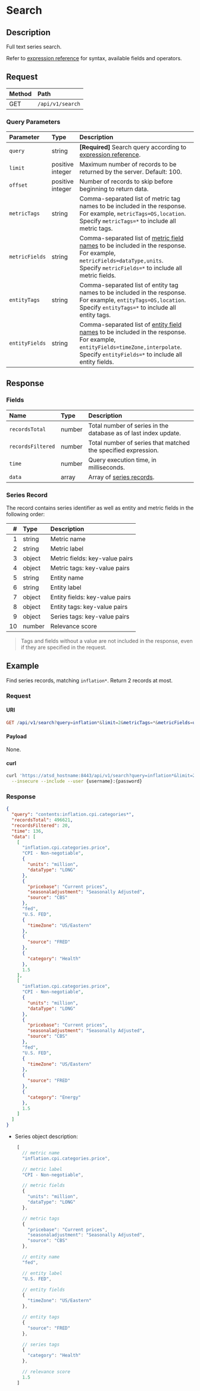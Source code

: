 # Search

## Description

Full text series search.

Refer to [expression reference](../../../search/README.md) for syntax, available fields and operators.

## Request

| **Method** | **Path**         |
| :--------- | :--------------- |
| GET        | `/api/v1/search` |

### Query Parameters

| **Parameter** | **Type** | **Description**                                                                                   |
| :------------ | :------- | :------------- |
| `query`  | string   | **[Required]** Search query according to [expression reference](../../../search/README.md). |
| `limit`  | positive<br>integer   | Maximum number of records to be returned by the server. Default: 100. |
| `offset` | positive<br>integer   | Number of records to skip before beginning to return data. |
| `metricTags` | string   | Comma-separated list of metric tag names to be included in the response.<br>For example, `metricTags=OS,location`. <br>Specify `metricTags=*` to include all metric tags. |
| `metricFields` | string   | Comma-separated list of [metric field names](../metric/list.md#fields) to be included in the response.<br>For example, `metricFields=dataType,units`. <br>Specify `metricFields=*` to include all metric fields. |
| `entityTags` | string   | Comma-separated list of entity tag names to be included in the response.<br>For example, `entityTags=OS,location`. <br>Specify `entityTags=*` to include all entity tags. |
| `entityFields` | string   | Comma-separated list of [entity field names](../entity/list.md#fields) to be included in the response.<br>For example, `entityFields=timeZone,interpolate`. <br>Specify `entityFields=*` to include all entity fields. |

## Response

### Fields

| **Name**        | **Type** | **Description**                              |
| :-------------- | :------- | :------------------------------------------- |
| `recordsTotal`    | number   | Total number of series in the database as of last index update.  |
| `recordsFiltered` | number   | Total number of series that matched the specified expression. |
| `time`            | number   | Query execution time, in milliseconds. |
| `data`            | array    | Array of [series records](#series-record). |

### Series Record

The record contains series identifier as well as entity and metric fields in the following order:

|   # | **Type** | **Description**                                        |
| --: | :------- | :----------------------------------------------------- |
|   1 | string   | Metric name                                            |
|   2 | string   | Metric label                                           |
|   3 | object   | Metric fields: key-value pairs                         |
|   4 | object   | Metric tags: key-value pairs                           |
|   5 | string   | Entity name                                            |
|   6 | string   | Entity label                                           |
|   7 | object   | Entity fields: key-value pairs                         |
|   8 | object   | Entity tags: key-value pairs                           |
|   9 | object   | Series tags: key-value pairs                           |
|  10 | number   | Relevance score                                        |

> Tags and fields without a value are not included in the response, even if they are specified in the request.

## Example

Find series records, matching `inflation*`. Return 2 records at most.

### Request

#### URI

```elm
GET /api/v1/search?query=inflation*&limit=2&metricTags=*&metricFields=units,dataType&entityTags=*&entityFields=timeZone
```

#### Payload

None.

#### curl

```bash
curl 'https://atsd_hostname:8443/api/v1/search?query=inflation*&limit=2&metricTags=*&metricFields=units,dataType&entityTags=*&entityFields=timeZone' \
  --insecure --include --user {username}:{password}
```

### Response

```json
{
  "query": "contents:inflation.cpi.categories*",
  "recordsTotal": 496621,
  "recordsFiltered": 20,
  "time": 136,
  "data": [
    [
      "inflation.cpi.categories.price",
      "CPI - Non-negotiable",
      {
        "units": "million",
        "dataType": "LONG"
      },
      {
        "pricebase": "Current prices",
        "seasonaladjustment": "Seasonally Adjusted",
        "source": "CBS"
      },
      "fed",
      "U.S. FED",
      {
        "timeZone": "US/Eastern"
      },
      {
        "source": "FRED"
      },
      {
        "category": "Health"
      },
      1.5
    ],
    [
      "inflation.cpi.categories.price",
      "CPI - Non-negotiable",
      {
        "units": "million",
        "dataType": "LONG"
      },
      {
        "pricebase": "Current prices",
        "seasonaladjustment": "Seasonally Adjusted",
        "source": "CBS"
      },
      "fed",
      "U.S. FED",
      {
        "timeZone": "US/Eastern"
      },
      {
        "source": "FRED"
      },
      {
        "category": "Energy"
      },
      1.5
    ]
  ]
}
```

* Series object description:

```js
    [
      // metric name
      "inflation.cpi.categories.price",

      // metric label
      "CPI - Non-negotiable",

      // metric fields
      {
        "units": "million",
        "dataType": "LONG"
      },

      // metric tags
      {
        "pricebase": "Current prices",
        "seasonaladjustment": "Seasonally Adjusted",
        "source": "CBS"
      },

      // entity name
      "fed",

      // entity label
      "U.S. FED",

      // entity fields
      {
        "timeZone": "US/Eastern"
      },

      // entity tags
      {
        "source": "FRED"
      },

      // series tags
      {
        "category": "Health"
      },

      // relevance score
      1.5
    ]
```
